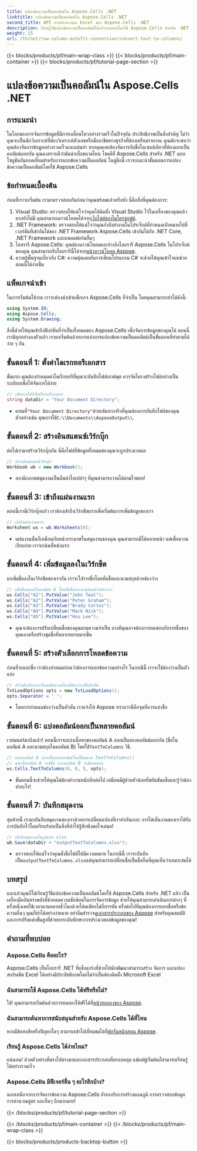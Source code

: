 ```yaml
---
title: แปลงข้อความเป็นคอลัมน์ใน Aspose.Cells .NET
linktitle: แปลงข้อความเป็นคอลัมน์ใน Aspose.Cells .NET
second_title: API การประมวลผล Excel ของ Aspose.Cells .NET
description: เรียนรู้วิธีแปลงข้อความเป็นคอลัมน์ได้อย่างง่ายดายโดยใช้ Aspose.Cells สำหรับ .NET ในบทช่วยสอนทีละขั้นตอนโดยละเอียดนี้
weight: 15
url: /th/net/row-column-autofit-conversion/convert-text-to-columns/
---
```


{{< blocks/products/pf/main-wrap-class >}}
{{< blocks/products/pf/main-container >}}
{{< blocks/products/pf/tutorial-page-section >}}

# แปลงข้อความเป็นคอลัมน์ใน Aspose.Cells .NET

## การแนะนำ
ในโลกของการจัดการข้อมูลที่มีการเคลื่อนไหวอย่างรวดเร็วในปัจจุบัน ประสิทธิภาพเป็นสิ่งสำคัญ ไม่ว่าคุณจะเป็นนักวิเคราะห์ที่ต้องวิเคราะห์ตัวเลขหรือมืออาชีพทางธุรกิจที่ต้องเตรียมรายงาน คุณมักจะพบว่าคุณต้องจัดการข้อมูลอย่างรวดเร็วและแม่นยำ หากคุณเคยต้องจัดการกับชื่อในเซลล์เดียวที่ต้องแยกเป็นคอลัมน์แยกกัน คุณคงทราบดีว่ามันน่าเบื่อขนาดไหน โชคดีที่ Aspose.Cells สำหรับ .NET มอบโซลูชันอันยอดเยี่ยมสำหรับการแยกข้อความเป็นคอลัมน์ ในคู่มือนี้ เราจะแนะนำขั้นตอนการแปลงข้อความเป็นคอลัมน์โดยใช้ Aspose.Cells
## ข้อกำหนดเบื้องต้น
ก่อนที่เราจะเริ่มต้น เรามาตรวจสอบกันก่อนว่าคุณพร้อมแล้วหรือยัง นี่คือสิ่งที่คุณต้องการ:
1.  Visual Studio: ตรวจสอบให้แน่ใจว่าคุณได้ติดตั้ง Visual Studio ไว้ในเครื่องของคุณแล้ว หากยังไม่มี คุณสามารถดาวน์โหลดได้จาก[เว็บไซต์ของไมโครซอฟต์](https://visualstudio.microsoft.com/downloads/).
2. .NET Framework: ตรวจสอบให้แน่ใจว่าคุณกำลังทำงานในโปรเจ็กต์ที่กำหนดเป้าหมายไปที่เวอร์ชันที่เข้ากันได้ของ .NET Framework Aspose.Cells เข้ากันได้กับ .NET Core, .NET Framework และแพลตฟอร์มอื่นๆ
3.  ไลบรารี Aspose.Cells: คุณต้องดาวน์โหลดและอ้างอิงไลบรารี Aspose.Cells ในโปรเจ็กต์ของคุณ คุณสามารถรับไลบรารีนี้ได้จาก[หน้าดาวน์โหลด Aspose](https://releases.aspose.com/cells/net/).
4. ความรู้พื้นฐานเกี่ยวกับ C#: ความคุ้นเคยกับการเขียนโปรแกรม C# จะช่วยให้คุณเข้าใจบทช่วยสอนนี้ได้ง่ายขึ้น
## แพ็คเกจนำเข้า
ในการเริ่มต้นใช้งาน เราจะต้องนำเข้าแพ็กเกจ Aspose.Cells ที่จำเป็น โดยคุณสามารถทำได้ดังนี้:
```csharp
using System.IO;
using Aspose.Cells;
using System.Drawing;
```
สิ่งนี้ช่วยให้คุณเข้าถึงฟังก์ชันที่จำเป็นทั้งหมดของ Aspose.Cells เพื่อจัดการข้อมูลของคุณได้
ตอนนี้เรามีทุกอย่างลงตัวแล้ว เรามาเริ่มต้นด้วยการแบ่งการแปลงข้อความเป็นคอลัมน์เป็นขั้นตอนที่ทำตามได้ง่าย ๆ กัน
## ขั้นตอนที่ 1: ตั้งค่าไดเรกทอรีเอกสาร
ขั้นแรก คุณต้องกำหนดค่าไดเร็กทอรีที่คุณจะบันทึกไฟล์เอาต์พุต ควรจัดโครงสร้างไฟล์อย่างเป็นระเบียบเพื่อให้จัดการได้ง่าย
```csharp
// เส้นทางไปยังไดเร็กทอรีเอกสาร
string dataDir = "Your Document Directory";
```
-  แทนที่`"Your Document Directory"`ด้วยเส้นทางจริงที่คุณต้องการบันทึกไฟล์ของคุณ ตัวอย่างเช่น คุณอาจใช้`C:\\Documents\\AsposeOutput\\`.
## ขั้นตอนที่ 2: สร้างอินสแตนซ์เวิร์กบุ๊ก
ต่อไปเรามาสร้างเวิร์กบุ๊กกัน นี่คือไฟล์ที่ข้อมูลทั้งหมดของคุณจะถูกประมวลผล
```csharp
// สร้างอินสแตนซ์เวิร์กบุ๊ก
Workbook wb = new Workbook();
```
- ลองนึกภาพสมุดงานเป็นผืนผ้าใบเปล่าๆ ที่คุณสามารถวาดได้ตามใจชอบ!
## ขั้นตอนที่ 3: เข้าถึงแผ่นงานแรก
ตอนนี้เรามีเวิร์กบุ๊กแล้ว เราต้องเข้าถึงเวิร์กชีตแรกเพื่อเริ่มต้นการเพิ่มข้อมูลของเรา
```csharp
// เข้าถึงแผ่นงานแรก
Worksheet ws = wb.Worksheets[0];
```
- แผ่นงานนั้นก็เหมือนกับหน้ากระดาษในสมุดงานของคุณ คุณสามารถมีได้หลายหน้า แต่เพื่อความเรียบง่าย เราจะเน้นที่หน้าแรก
## ขั้นตอนที่ 4: เพิ่มข้อมูลลงในเวิร์กชีต
มาเพิ่มชื่อลงในเวิร์กชีตของเรากัน เราจะใส่รายชื่อโดยคั่นชื่อและนามสกุลด้วยช่องว่าง
```csharp
// เพิ่มชื่อบุคคลในคอลัมน์ A โดยคั่นชื่อและนามสกุลด้วยช่องว่าง
ws.Cells["A1"].PutValue("John Teal");
ws.Cells["A2"].PutValue("Peter Graham");
ws.Cells["A3"].PutValue("Brady Cortez");
ws.Cells["A4"].PutValue("Mack Nick");
ws.Cells["A5"].PutValue("Hsu Lee");
```
- คุณจะต้องการปรับเปลี่ยนชื่อของคุณตามความจำเป็น บางทีคุณอาจต้องการทดสอบกับรายชื่อของคุณเองหรือสร้างชุดชื่อที่หลากหลายมากขึ้น
## ขั้นตอนที่ 5: สร้างตัวเลือกการโหลดข้อความ
ก่อนที่จะแยกชื่อ เราต้องกำหนดก่อนว่าต้องการแยกข้อความอย่างไร ในกรณีนี้ เราจะใช้ช่องว่างเป็นตัวแบ่ง
```csharp
// สร้างตัวเลือกการโหลดข้อความโดยมีช่องว่างเป็นตัวคั่น
TxtLoadOptions opts = new TxtLoadOptions();
opts.Separator = ' ';
```
- โดยการกำหนดช่องว่างเป็นตัวคั่น เราแจ้งให้ Aspose ทราบว่านี่คือจุดที่ควรแบ่งชื่อ
## ขั้นตอนที่ 6: แบ่งคอลัมน์ออกเป็นหลายคอลัมน์
 เวทมนตร์มาถึงแล้ว! ตอนนี้เราจะแบ่งเนื้อหาของคอลัมน์ A ออกเป็นสองคอลัมน์แยกกัน (ชื่อในคอลัมน์ A และนามสกุลในคอลัมน์ B) โดยใช้`TextToColumns` วิธี.
```csharp
// แยกคอลัมน์ A ออกเป็นสองคอลัมน์โดยใช้เมธอด TextToColumns()
// ขณะนี้คอลัมน์ A จะมีชื่อ และคอลัมน์ B จะมีนามสกุล
ws.Cells.TextToColumns(0, 0, 5, opts);
```
- ขั้นตอนนี้จะช่วยให้คุณไม่ต้องทำงานหนักอีกต่อไป เสมือนมีผู้ช่วยตัวน้อยที่ขยันขันแข็งและรู้ว่าต้องทำอะไร!
## ขั้นตอนที่ 7: บันทึกสมุดงาน
สุดท้ายนี้ เรามาบันทึกสมุดงานของเราด้วยการเปลี่ยนแปลงที่เราทำกันเถอะ การได้เห็นงานของเราได้รับการบันทึกไว้โดยเรียบร้อยเป็นสิ่งที่ทำให้รู้สึกพึงพอใจเสมอ!
```csharp
// บันทึกสมุดงานในรูปแบบ xlsx
wb.Save(dataDir + "outputTextToColumns.xlsx");
```
- ตรวจสอบให้แน่ใจว่าคุณตั้งชื่อไฟล์ให้มีความหมาย ในกรณีนี้ เราจะบันทึกเป็น`outputTextToColumns.xlsx`แต่คุณสามารถเปลี่ยนชื่อเป็นชื่ออื่นที่คุณเห็นว่าเหมาะสมได้
## บทสรุป
 และแล้วคุณก็ได้เรียนรู้วิธีแปลงข้อความเป็นคอลัมน์โดยใช้ Aspose.Cells สำหรับ .NET แล้ว เป็นเครื่องมืออันทรงพลังที่ช่วยลดความซับซ้อนในการจัดการข้อมูล ช่วยให้คุณสามารถดำเนินการต่างๆ ที่ครั้งหนึ่งเคยใช้เวลานานหลายชั่วโมงด้วยโค้ดเพียงไม่กี่บรรทัด ครั้งต่อไปที่คุณต้องการแยกชื่อหรือข้อความอื่นๆ คุณก็ทำได้อย่างง่ายดาย อย่าลืมสำรวจดู[เอกสารประกอบของ Aspose](https://reference.aspose.com/cells/net/) สำหรับคุณสมบัติและการปรับแต่งขั้นสูงที่ช่วยยกระดับทักษะการประมวลผลข้อมูลของคุณ!
## คำถามที่พบบ่อย
### Aspose.Cells คืออะไร?
Aspose.Cells เป็นไลบรารี .NET ที่แข็งแกร่งที่ช่วยให้นักพัฒนาสามารถสร้าง จัดการ และแปลงสเปรดชีต Excel ได้อย่างมีประสิทธิภาพโดยไม่จำเป็นต้องติดตั้ง Microsoft Excel
### ฉันสามารถใช้ Aspose.Cells ได้ฟรีหรือไม่?
 ใช่! คุณสามารถเริ่มต้นด้วยการทดลองใช้ฟรีได้ที่[หน้าทดลองของ Aspose](https://releases.aspose.com/).
### ฉันสามารถค้นหาการสนับสนุนสำหรับ Aspose.Cells ได้ที่ไหน
 หากมีข้อสงสัยหรือปัญหาใดๆ สามารถเข้าไปเยี่ยมชมได้ที่[ฟอรั่มสนับสนุน Aspose](https://forum.aspose.com/c/cells/9).
### เรียนรู้ Aspose.Cells ได้ง่ายไหม?
แน่นอน! ด้วยตัวอย่างที่ตรงไปตรงมาและเอกสารประกอบที่ครอบคลุม แม้แต่ผู้เริ่มต้นก็สามารถเรียนรู้ได้อย่างรวดเร็ว
### Aspose.Cells มีฟีเจอร์อื่น ๆ อะไรอีกบ้าง?
นอกเหนือจากการจัดการข้อความ Aspose.Cells ยังรองรับการสร้างแผนภูมิ การตรวจสอบข้อมูล การคำนวณสูตร และอื่นๆ อีกมากมาย!

{{< /blocks/products/pf/tutorial-page-section >}}

{{< /blocks/products/pf/main-container >}}
{{< /blocks/products/pf/main-wrap-class >}}

{{< blocks/products/products-backtop-button >}}
